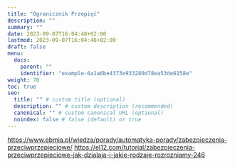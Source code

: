 ```yaml
---
title: "Ogranicznik Przepięć"
description: ""
summary: ""
date: 2023-09-07T16:04:48+02:00
lastmod: 2023-09-07T16:04:48+02:00
draft: false
menu:
  docs:
    parent: ""
    identifier: "example-6a1a6be4373e933280d78ea53de6158e"
weight: 70
toc: true
seo:
  title: "" # custom title (optional)
  description: "" # custom description (recommended)
  canonical: "" # custom canonical URL (optional)
  noindex: false # false (default) or true
---
```


https://www.ebmia.pl/wiedza/porady/automatyka-porady/zabezpieczenia-przeciwprzepieciowe/
https://el12.com/tutorial/zabezpieczenia-przeciwprzepieciowe-jak-dzialaja-i-jakie-rodzaje-rozrozniamy-246
